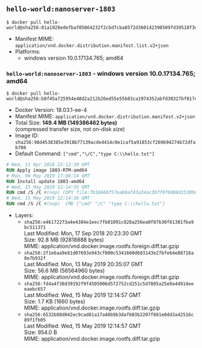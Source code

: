 ## `hello-world:nanoserver-1803`

```console
$ docker pull hello-world@sha256:81a1928edefbaf05864232f2cbd7cba8572d360142398509fd39518f3e0827a6
```

-	Manifest MIME: `application/vnd.docker.distribution.manifest.list.v2+json`
-	Platforms:
	-	windows version 10.0.17134.765; amd64

### `hello-world:nanoserver-1803` - windows version 10.0.17134.765; amd64

```console
$ docker pull hello-world@sha256:b8f45a725954e40d2a212b26ed55e55b83ca1974352abfd30327bf017c543076
```

-	Docker Version: 18.03.1-ee-4
-	Manifest MIME: `application/vnd.docker.distribution.manifest.v2+json`
-	Total Size: **149.4 MB (149386462 bytes)**  
	(compressed transfer size, not on-disk size)
-	Image ID: `sha256:98d4538385e3918b77139acde4414c0e1caf5a91853cf269694274b72dfab708`
-	Default Command: `["cmd","\/C","type C:\\hello.txt"]`

```dockerfile
# Wed, 11 Apr 2018 22:12:30 GMT
RUN Apply image 1803-RTM-amd64
# Mon, 06 May 2019 17:08:14 GMT
RUN Install update 1803-amd64
# Wed, 15 May 2019 12:14:35 GMT
RUN cmd /S /C #(nop) COPY file:7b1666bf57eab9af43a34ac3bff0f0d60d153096912881d488e2dd82ff129a57 in C: 
# Wed, 15 May 2019 12:14:36 GMT
RUN cmd /S /C #(nop)  CMD ["cmd" "/C" "type C:\\hello.txt"]
```

-	Layers:
	-	`sha256:e46172273a4e4384e1eec7fb01091c828a256ea0f87b30f61381fba9bc511371`  
		Last Modified: Mon, 17 Sep 2018 20:23:30 GMT  
		Size: 92.8 MB (92818888 bytes)  
		MIME: application/vnd.docker.image.rootfs.foreign.diff.tar.gzip
	-	`sha256:2f1e6aa9e81d07693e943cf000c5341600d603143e27bfe64e88716a8e7b932f`  
		Last Modified: Mon, 13 May 2019 20:35:07 GMT  
		Size: 56.6 MB (56564960 bytes)  
		MIME: application/vnd.docker.image.rootfs.foreign.diff.tar.gzip
	-	`sha256:fd4a4f38d39192f9f4505006d572752cd251c5d7805a25e0a44914eeeaebc657`  
		Last Modified: Wed, 15 May 2019 12:14:57 GMT  
		Size: 1.7 KB (1660 bytes)  
		MIME: application/vnd.docker.image.rootfs.diff.tar.gzip
	-	`sha256:6532b88d042ec9cad81a17a40b9b3daf603b2207f601e0dd3a42516c89f1fb05`  
		Last Modified: Wed, 15 May 2019 12:14:57 GMT  
		Size: 954.0 B  
		MIME: application/vnd.docker.image.rootfs.diff.tar.gzip

